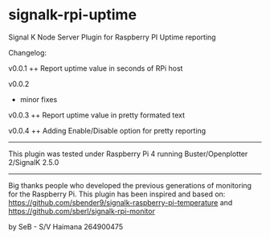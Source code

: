 # signalk-rpi-uptime
Signal K Node Server Plugin for Raspberry PI Uptime reporting

Changelog:

v0.0.1
  ++ Report uptime value in seconds of RPi host

v0.0.2
  * minor fixes

v0.0.3
  ++ Report uptime value in pretty formated text

v0.0.4
  ++ Adding Enable/Disable option for pretty reporting

-------------------------
This plugin was tested under Raspberry Pi 4 running Buster/Openplotter 2/SignalK 2.5.0

-------------------------
Big thanks people who developed the previous generations of monitoring for the Raspberry Pi.
This plugin has been inspired and based on:
https://github.com/sbender9/signalk-raspberry-pi-temperature
and
https://github.com/sberl/signalk-rpi-monitor


by SeB - S/V Haimana 264900475
